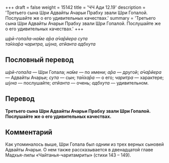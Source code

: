 +++
draft = false
weight = 15142
title = 'ЧЧ Ади 12.19'
description = 'Третьего сына Шри Адвайты Ачарьи Прабху звали Шри Гопалой. Послушайте же о его удивительных качествах.'
summary = 'Третьего сына Шри Адвайты Ачарьи Прабху звали Шри Гопалой. Послушайте же о его удивительных качествах.'
+++

_ш́рӣ-гопа̄ла-на̄ме а̄ра а̄ча̄рйера сута  
та̄н̇ха̄ра чаритра, ш́уна, атйанта адбхута_

## Пословный перевод

_ш́рӣ_\-_гопа̄ла_ — Шри Гопала; _на̄ме_ — по имени; _а̄ра_ — другой; _а̄ча̄рйера_ — Адвайты Ачарьи; _сута_ — сын; _та̄н̇ха̄ра_ — о его; _чаритра_ — характере; _ш́уна_ — послушайте; _атйанта_ — очень; _адбхута_ — удивительном.

## Перевод

**Третьего сына Шри Адвайты Ачарьи Прабху звали Шри Гопалой. Послушайте же о его удивительных качествах.**

## Комментарий

Как упоминалось выше, Шри Гопала был одним из трех верных сыновей Адвайты Ачарьи. О нем также рассказывается в двенадцатой главе Мадхья-лилы «Чайтанья-чаритамриты» (стихи 143 – 149).
